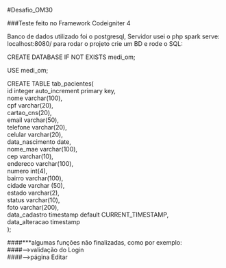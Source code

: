 #Desafio_OM30

###Teste feito no Framework Codeigniter 4

Banco de dados utilizado foi o postgresql,
Servidor usei o php spark serve: localhost:8080/
para rodar o projeto crie um BD
e rode o SQL:

CREATE DATABASE IF NOT EXISTS medi_om;

USE medi_om;

CREATE TABLE tab_pacientes(  
	id integer auto_increment primary key,  
	nome varchar(100),  
	cpf varchar(20),    
	cartao_cns(20),  
	email varchar(50),  
	telefone varchar(20),  
	celular varchar(20),  
	data_nascimento date,  
	nome_mae varchar(100),  
  cep varchar(10),  
	endereco varchar(100),  
	numero int(4),  
	bairro varchar(100),  
	cidade varchar (50),  
	estado varchar(2),  
	status varchar(10),  
  foto varchar(200),  
	data_cadastro timestamp default CURRENT_TIMESTAMP,  
	data_alteracao timestamp  
);  


####***algumas funções não finalizadas, como por exemplo:  
####-->validação do Login  
####-->página Editar

